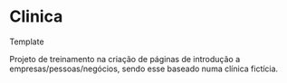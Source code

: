 # Clinica
Template

Projeto de treinamento na criação de páginas de introdução a empresas/pessoas/negócios, sendo esse baseado numa clínica fictícia.
